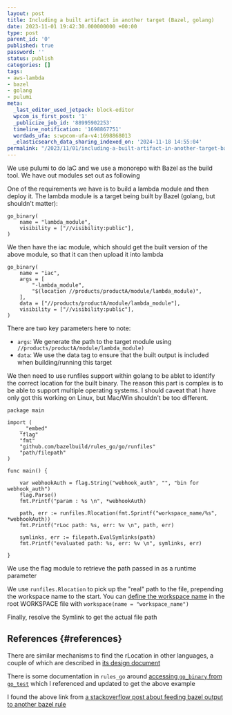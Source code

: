 ```yaml
---
layout: post
title: Including a built artifact in another target (Bazel, golang)
date: 2023-11-01 19:42:30.000000000 +00:00
type: post
parent_id: '0'
published: true
password: ''
status: publish
categories: []
tags:
- aws-lambda
- bazel
- golang
- pulumi
meta:
  _last_editor_used_jetpack: block-editor
  wpcom_is_first_post: '1'
  _publicize_job_id: '88995902253'
  timeline_notification: '1698867751'
  wordads_ufa: s:wpcom-ufa-v4:1698868013
  _elasticsearch_data_sharing_indexed_on: '2024-11-18 14:55:04'
permalink: "/2023/11/01/including-a-built-artifact-in-another-target-bazel-golang/"
---
```


We use pulumi to do IaC and we use a monorepo with Bazel as the build
tool. We have out modules set out as following

One of the requirements we have is to build a lambda module and then
deploy it. The lambda module is a target being built by Bazel (golang,
but shouldn\'t matter):

``` wp-block-code
go_binary(
    name = "lambda_module",
    visibility = ["//visibility:public"],
)
```

We then have the iac module, which should get the built version of the
above module, so that it can then upload it into lambda

``` wp-block-code
go_binary(
    name = "iac",
    args = [
        "-lambda_module",
        "$(location //products/productA/module/lambda_module)",
    ],
    data = ["//products/productA/module/lambda_module"],
    visibility = ["//visibility:public"],
)
```


There are two key parameters here to note:

-   `args`: We generate the path to the target module using
    ` //products/productA/module/lambda_module)`
-   `data`: We use the data tag to ensure that the built output is
    included when building/running this target

We then need to use runfiles support within golang to be ablet to
identify the correct location for the built binary. The reason this part
is complex is to be able to support multiple operating systems. I should
caveat that I have only got this working on Linux, but Mac/Win
shouldn\'t be too different.

``` wp-block-code
package main

import (
    _ "embed"
    "flag"
    "fmt"
    "github.com/bazelbuild/rules_go/go/runfiles"
    "path/filepath"
)

func main() {

    var webhookAuth = flag.String("webhook_auth", "", "bin for webhook_auth")
    flag.Parse()
    fmt.Printf("param : %s \n", *webhookAuth)

    path, err := runfiles.Rlocation(fmt.Sprintf("workspace_name/%s", *webhookAuth))
    fmt.Printf("rLoc path: %s, err: %v \n", path, err)

    symlinks, err := filepath.EvalSymlinks(path)
    fmt.Printf("evaluated path: %s, err: %v \n", symlinks, err)

}
```

We use the flag module to retrieve the path passed in as a runtime
parameter

We use `runfiles.Rlocation` to pick up the \"real\" path to the file,
prepending the workspace name to the start. You can [define the
workspace
name](https://bazel.build/rules/lib/globals/workspace#workspace) in the
root WORKSPACE file with `workspace(name = "workspace_name")`

Finally, resolve the Symlink to get the actual file path

## References {#references}

There are similar mechanisms to find the rLocation in other languages, a
couple of which are described in [its design
document](https://docs.google.com/document/d/e/2PACX-1vSDIrFnFvEYhKsCMdGdD40wZRBX3m3aZ5HhVj4CtHPmiXKDCxioTUbYsDydjKtFDAzER5eg7OjJWs3V/pub)

There is some documentation in `rules_go` around [accessing `go_binary`
from
`go_test`](https://github.com/bazelbuild/rules_go#how-do-i-access-go_binary-executables-from-go_test)
which I referenced and updated to get the above example

I found the above link from [a stackoverflow post about feeding bazel
output to another bazel
rule](https://stackoverflow.com/questions/70193581/feed-bazel-output-to-another-bazel-rule)

